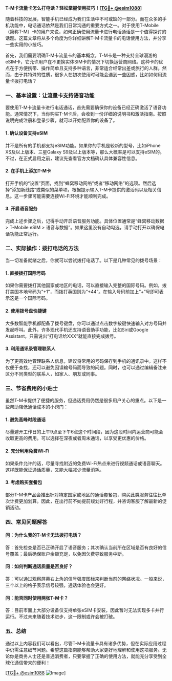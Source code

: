 **T-M卡流量卡怎么打电话？轻松掌握使用技巧！[[TG💪+ @esim1088](https://t.me/s/esim1088)]**

随着科技的发展，智能手机已经成为我们生活中不可或缺的一部分。而在众多的手机功能中，电话通话依然是我们日常沟通的重要方式之一。对于使用T-Mobile（简称T-M）卡的用户来说，如何正确使用流量卡进行电话通话是一个值得探讨的话题。这篇文章将从多个角度为你详细讲解T-M卡流量卡的电话使用方法，并分享一些实用的小技巧。

首先，我们需要明确T-M卡流量卡的基本概念。T-M卡是一种支持全球漫游的eSIM卡，它允许用户在不更换实体SIM卡的情况下切换运营商网络。这种卡的优点在于方便携带、操作简单且支持多种语言，非常适合经常出差或旅行的人群。然而，由于其特殊的性质，很多人在初次使用时可能会遇到一些困惑，比如如何用流量卡拨打电话？

### **一、基本设置：让流量卡支持语音功能**

要使用T-M卡流量卡进行电话通话，首先需要确保你的设备已经正确激活了语音功能。通常情况下，当你购买T-M卡后，会收到一份详细的说明书和激活指南。按照说明完成注册和登录步骤，就可以开始配置你的设备了。

#### **1. 确认设备支持eSIM**
并不是所有的手机都支持eSIM功能。如果你的手机是较新的型号，比如iPhone XS及以上版本、三星Galaxy S9及以上版本等，那么大概率是可以支持eSIM的。不过，在正式启用之前，建议先查看官方文档确认具体兼容性信息。

#### **2. 在手机上添加T-M卡**
打开手机的“设置”页面，找到“蜂窝移动网络”或者“移动网络”的选项。然后选择“添加新线路”或类似的菜单项，根据提示输入T-M卡提供的激活码以及相关信息。这一步骤可能需要连接Wi-Fi环境才能顺利完成。

#### **3. 开启语音服务**
完成上述步骤之后，记得手动开启语音服务功能。具体位置通常是“蜂窝移动数据 > T-Mobile eSIM > 语音与数据”。如果这里没有自动勾选，请手动打开以确保电话功能正常运行。

### **二、实际操作：拨打电话的方法**

当一切准备就绪之后，你就可以尝试拨打电话了。以下是几种常见的拨号场景：

#### **1. 直接拨打国际号码**
如果你需要拨打其他国家或地区的电话，可以直接输入完整的国际号码。例如，拨打美国本地号码为“+1”，而拨打英国则为“+44”。在输入号码前加上“+”号即可表示这是一个国际号码。

#### **2. 使用拨号盘快捷键**
大多数智能手机都配备了拨号键盘，你可以通过点击数字按键快速输入对方号码并发起呼叫。此外，许多现代手机还支持语音助手功能，比如Siri或Google Assistant，只需说出“打电话给XXX”就能直接完成拨号。

#### **3. 利用通讯录管理联系人**
为了更高效地管理联系人信息，建议将常用的号码保存到手机的通讯录中。这样不仅便于查找，还可以避免因误输号码而导致的问题。同时，也可以通过编辑备注来区分不同类型的联系人，如家人、朋友或同事。

### **三、节省费用的小贴士**

虽然T-M卡提供了便捷的服务，但通话费用仍然是很多用户关心的重点。以下是一些帮助降低通话成本的小窍门：

#### **1. 避免高峰时段通话**
尽量避开工作日的上午9点至下午6点这个时间段，因为这段时间内运营商可能会收取更高的费用。可以选择在深夜或者周末通话，以享受更优惠的价格。

#### **2. 充分利用免费Wi-Fi**
如果条件允许的话，尽量寻找附近的免费Wi-Fi热点来进行视频通话或语音聊天。这样既能保证通话质量，又能大幅减少流量消耗。

#### **3. 考虑购买套餐包**
部分T-M卡产品会推出针对特定国家或地区的通话套餐包，购买此类服务往往比单次计费更加划算。因此，在出行前不妨提前规划好行程，并咨询客服了解最新的促销活动。

### **四、常见问题解答**

#### **问：为什么我的T-M卡无法拨打电话？**
答：首先检查是否已正确开启了语音服务；其次确认当前所在区域是否有良好的信号覆盖；最后确保账户余额充足，以免因欠费导致服务中断。

#### **问：如何判断通话质量是否良好？**
答：可以通过观察屏幕右上角的信号强度图标来判断当前的网络状况。一般来说，三个以上的格子表示信号较强，通话体验也会更好。

#### **问：能否同时使用两张T-M卡？**
答：目前市面上大部分设备仅支持单张eSIM卡安装，因此暂时无法实现多卡并行运行。不过未来随着技术进步，这一限制或许会被打破。

### **五、总结**

通过以上内容我们可以看出，尽管T-M卡流量卡具有诸多优势，但在实际应用过程中仍需注意细节问题。希望这篇指南能够帮助大家更好地理解和使用这项服务。无论你是商务人士还是普通消费者，只要掌握了正确的使用方法，就能充分享受到全球化通信带来的便利！

[[TG💪+ @esim1088](https://t.me/s/esim1088) ![Image](https://i.postimg.cc/4NQfJmqS/Snipaste-2025-05-13-00-14-12.png)]